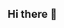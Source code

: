 ## Hi there 👋

<!--
**azmisheel/azmisheel** is a ✨ _special_ ✨ repository because its `README.md` (this file) appears on your GitHub profile.

Here are some ideas to get you started:

- 🔭 I’m currently working on 
- 🌱 I’m currently learning ASP.NET Core and MVC
-->
